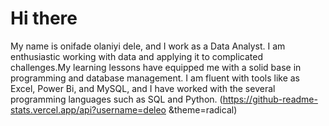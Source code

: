 # Hi there 
 My name is onifade olaniyi dele, and I work as a Data Analyst. I am enthusiastic  working with data and applying it to complicated challenges.My learning lessons have equipped me with a solid base in programming and database management. I am fluent with tools like as Excel, Power Bi, and MySQL, and I have worked with the several programming languages such as SQL and Python.
(https://github-readme-stats.vercel.app/api?username=deleo &theme=radical)
